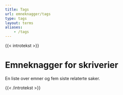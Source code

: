 ```yaml
---
title: Tags
url: emneknagger/tags
type: tags
layout: terms
aliases:
    - /tags
---
```

{{< introtekst >}}
<h1>Emneknagger for skriverier</h1>
<p>En liste over emner og fem siste relaterte saker.</p>
{{< /introtekst >}}
